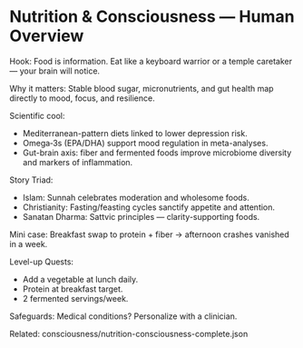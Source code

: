 # Nutrition & Consciousness — Human Overview

Hook:
Food is information. Eat like a keyboard warrior or a temple caretaker — your brain will notice.

Why it matters:
Stable blood sugar, micronutrients, and gut health map directly to mood, focus, and resilience.

Scientific cool:
- Mediterranean-pattern diets linked to lower depression risk.
- Omega‑3s (EPA/DHA) support mood regulation in meta-analyses.
- Gut-brain axis: fiber and fermented foods improve microbiome diversity and markers of inflammation.

Story Triad:
- Islam: Sunnah celebrates moderation and wholesome foods.
- Christianity: Fasting/feasting cycles sanctify appetite and attention.
- Sanatan Dharma: Sattvic principles — clarity-supporting foods.

Mini case:
Breakfast swap to protein + fiber → afternoon crashes vanished in a week.

Level-up Quests:
- Add a vegetable at lunch daily.
- Protein at breakfast target.
- 2 fermented servings/week.

Safeguards:
Medical conditions? Personalize with a clinician.

Related: consciousness/nutrition-consciousness-complete.json

